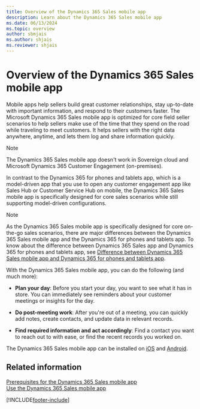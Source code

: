 ```yaml
---
title: Overview of the Dynamics 365 Sales mobile app
description: Learn about the Dynamics 365 Sales mobile app
ms.date: 06/13/2024
ms.topic: overview
author: sbmjais
ms.author: shjais
ms.reviewer: shjais 
---
```


# Overview of the Dynamics 365 Sales mobile app

Mobile apps help sellers build great customer relationships, stay up-to-date with important information, and respond to their customers faster. The Microsoft Dynamics 365 Sales mobile app is optimized for core field seller scenarios to help sellers make use of the time that they spend on the road while traveling to meet customers. It helps sellers with the right data anywhere, anytime, and lets them log and share information quickly.

> [!NOTE]
> The Dynamics 365 Sales mobile app doesn't work in Sovereign cloud and Microsoft Dynamics 365 Customer Engagement (on-premises).

In contrast to the Dynamics 365 for phones and tablets app, which is a model-driven app that you use to open any customer engagement app like Sales Hub or Customer Service Hub on mobile, the Dynamics 365 Sales mobile app is specifically designed for core sales scenarios while still supporting model-driven configurations. 

> [!NOTE]
> As the Dynamics 365 Sales mobile app is specifically designed for core on-the-go sales scenarios, there are major differences between the Dynamics 365 Sales mobile app and the Dynamics 365 for phones and tablets app. To know about the difference between Dynamics 365 Sales app and Dynamics 365 for phones and tablets app, see [Difference between Dynamics 365 Sales mobile app and Dynamics 365 for phones and tablets app](mobile-apps-difference.md).

With the Dynamics 365 Sales mobile app, you can do the following (and much more):

- **Plan your day**: Before you start your day, you want to see what it has in store. You can immediately see reminders about your customer meetings or insights for the day.

- **Do post-meeting work**: After you're out of a meeting, you can quickly add notes, create contacts, and update data in relevant records.

- **Find required information and act accordingly**: Find a contact you want to reach out to with ease, or find the recent records you worked on.

The Dynamics 365 Sales mobile app can be installed on [iOS](install-mobile-app.md#install-the-app-on-ios) and [Android](install-mobile-app.md#install-the-app-on-android). 


## Related information

[Prerequisites for the Dynamics 365 Sales mobile app](prereq-sales-mobile.md)   
[Use the Dynamics 365 Sales mobile app](use-sales-mobile-app.md)


[!INCLUDE[footer-include](../../includes/footer-banner.md)]
